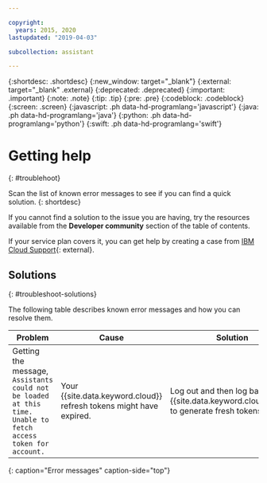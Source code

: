 ```yaml
---

copyright:
  years: 2015, 2020
lastupdated: "2019-04-03"

subcollection: assistant

---
```


{:shortdesc: .shortdesc}
{:new_window: target="_blank"}
{:external: target="_blank" .external}
{:deprecated: .deprecated}
{:important: .important}
{:note: .note}
{:tip: .tip}
{:pre: .pre}
{:codeblock: .codeblock}
{:screen: .screen}
{:javascript: .ph data-hd-programlang='javascript'}
{:java: .ph data-hd-programlang='java'}
{:python: .ph data-hd-programlang='python'}
{:swift: .ph data-hd-programlang='swift'}

# Getting help
{: #troublehoot}

Scan the list of known error messages to see if you can find a quick solution.
{: shortdesc}

If you cannot find a solution to the issue you are having, try the resources available from the **Developer community** section of the table of contents.

If your service plan covers it, you can get help by creating a case from [IBM Cloud Support](https://cloud.ibm.com/unifiedsupport/supportcenter){: external}.

## Solutions
{: #troubleshoot-solutions}

The following table describes known error messages and how you can resolve them.

| Problem | Cause | Solution |
|---------|-------|----------|
| Getting the message, `Assistants could not be loaded at this time. Unable to fetch access token for account.` | Your {{site.data.keyword.cloud}} refresh tokens might have expired. | Log out and then log back in to {{site.data.keyword.cloud_notm}} to generate fresh tokens. |
{: caption="Error messages" caption-side="top"}
